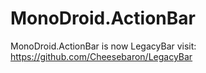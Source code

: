 MonoDroid.ActionBar
===================

MonoDroid.ActionBar is now LegacyBar visit: https://github.com/Cheesebaron/LegacyBar
